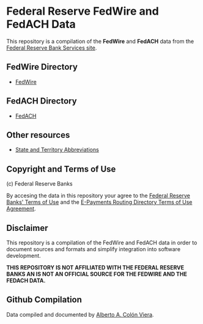 # Federal Reserve FedWire and FedACH Data

This repository is a compilation of the **FedWire** and **FedACH** data from the [Federal Reserve Bank Services site](https://www.frbservices.org/).

## FedWire Directory

*  [FedWire](fpddir.md)

## FedACH Directory

*  [FedACH](FedACHdir.md)

## Other resources

*  [State and Territory Abbreviations](Fed_STATE_CODES.md)

## Copyright and Terms of Use

(c) Federal Reserve Banks

By accesing the data in this repository your agree to the [Federal Reserve Banks' Terms of Use](FBRS_TERMS.md) and the [E-Payments Routing Directory Terms of Use Agreement](FBRS_AGREEMENT.md).  

## Disclaimer

This repository is a compilation of the FedWire and FedACH data in order to document sources and formats and simplify integration into software development.

**THIS REPOSITORY IS NOT AFFILIATED WITH THE FEDERAL RESERVE BANKS AN IS NOT AN OFFICIAL SOURCE FOR THE FEDWIRE AND THE FEDACH DATA.**

## Github Compilation

Data compiled and documented by [Alberto A. Colón Viera](http://alberti.co/).
